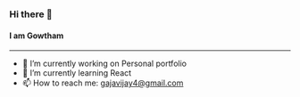 ### Hi there 👋
#### I am Gowtham
**************
- 🔭 I’m currently working on Personal portfolio
- 🌱 I’m currently learning React
- 📫 How to reach me: gajavijay4@gmail.com

